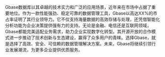 Gbase数据库以其卓越的技术实力和广泛的应用场景，近年来在市场中占据了重要地位。作为一款性能强劲、稳定可靠的数据管理工具，Gbase以高达XX%的市占率证明了其行业领导力。它不仅支持海量数据的高效存储与处理，还凭借智能化分析功能为企业决策提供强有力的支持。无论是金融、电信还是互联网领域，Gbase都能完美适配业务需求，助力企业实现数字化转型。其开源开放的合作模式进一步推动了技术创新与生态建设，赢得了众多用户的青睐。选择Gbase，就是选择了高效、安全、可信赖的数据管理解决方案。未来，Gbase将继续引领行业发展潮流，为更多企业提供优质服务。